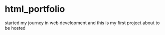 # html_portfolio
started my journey in web development and this is my first project about to be hosted 
